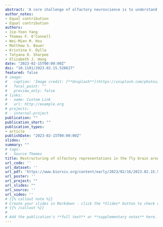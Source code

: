 ```yaml
---
abstract: 'A core challenge of olfactory neuroscience is to understand how neural representations of odor are generated and progressively transformed across different layers of the olfactory circuit into formats that support perception and behavior. The encoding of odor by odorant receptors in the input layer of the olfactory system reflects, at least in part, the chemical relationships between odor compounds. Neural representations of odor in higher order associative olfactory areas, generated by random feedforward networks, are expected to largely preserve these input odor relationships. We evaluated these ideas by examining how odors are represented at different stages of processing in the olfactory circuit of the vinegar fly *D. melanogaster*. We found that representations of odor in the mushroom body (MB), a third-order associative olfactory area in the fly brain, are indeed structured and invariant across flies. However, the structure of MB representational space diverged significantly from what is expected in a randomly connected network. In addition, odor relationships encoded in the MB were better correlated with a metric of the similarity of their distribution across natural sources compared to their similarity with respect to chemical features, and the converse was true for odor relationships encoded in primary olfactory receptor neurons (ORNs). Comparison of odor coding at primary, secondary, and tertiary layers of the circuit revealed that odors were significantly regrouped with respect to their representational similarity across successive stages of olfactory processing, with the largest changes occurring in the MB. The non-linear reorganization of odor relationships in the MB indicates that unappreciated structure exists in the fly olfactory circuit, and this structure may facilitate the generalization of odors with respect to their co-occurence in natural sources.'
author_notes:
- Equal contribution
- Equal contribution
authors:
- Jie-Yoon Yang
- Thomas F. O’Connell
- Wei-Mien M. Hsu
- Matthew S. Bauer
- Kristina V. Dylla
- Tatyana O. Sharpee
- Elizabeth J. Hong
date: "2023-02-15T00:00:00Z"
doi: "10.1101/2023.02.15.528627"
featured: false
# image:
#   caption: 'Image credit: [**Unsplash**](https://unsplash.com/photos/s9CC2SKySJM)'
#   focal_point: ""
#   preview_only: false
# links:
# - name: Custom Link
#   url: http://example.org
# projects:
# - internal-project
publication: ""
publication_short: ""
publication_types:
- article
publishDate: "2023-02-15T00:00:00Z"
slides: ''
summary: ""
# tags:
# - Source Themes
title: Restructuring of olfactory representations in the fly brain around odor relationships in natural sources
url_code: ''
url_dataset: ''
url_pdf: 'https://www.biorxiv.org/content/early/2023/02/16/2023.02.15.528627.full.pdf'
url_poster: ''
url_project: ""
url_slides: ""
url_source: ''
url_video: ''
# {{% callout note %}}
# Create your slides in Markdown - click the *Slides* button to check out the example.
# {{% /callout %}}
# 
# Add the publication's **full text** or **supplementary notes** here. You can use rich formatting such as including [code, math, and images](https://docs.hugoblox.com/content/writing-markdown-latex/).
---
```




